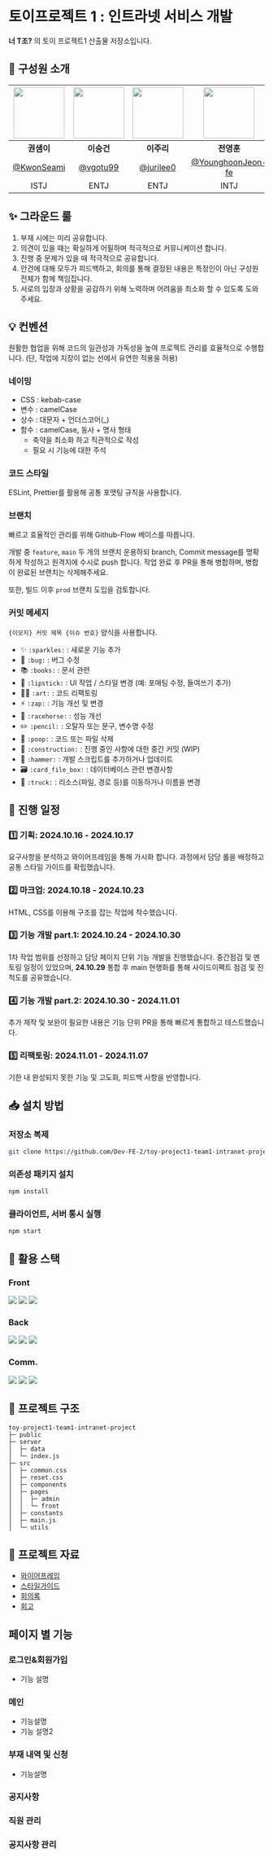 # 토이프로젝트 1 : 인트라넷 서비스 개발

**너 T조?** 의 토이 프로젝트1 산출물 저장소입니다.

## 🙌 구성원 소개

| <img width="100px" src="https://avatars.githubusercontent.com/u/56241150?v=4" style="max-width: 100%;"> | <img width="100px" src="https://avatars.githubusercontent.com/u/175666538?v=4" style="max-width: 100%;"> | <img width="100px" src="https://avatars.githubusercontent.com/u/182174995?v=4" style="max-width: 100%;"> | <img width="100px" src="https://avatars.githubusercontent.com/u/182200395?v=4" style="max-width: 100%;"> |
| :-----------------------------------------------------------------------------------------------------: | :------------------------------------------------------------------------------------------------------: | :------------------------------------------------------------------------------------------------------: | :------------------------------------------------------------------------------------------------------: |
|                                               **권샘이**                                                |                                                **이승건**                                                |                                                **이주리**                                                |                                                **전영훈**                                                |
|                               [@KwonSeami](https://github.com/KwonSeami)                                |                                  [@vgotu99](https://github.com/vgotu99)                                  |                                 [@jurilee0](https://github.com/jurilee0)                                 |                         [@YounghoonJeon-fe](https://github.com/YounghoonJeon-fe)                         |
|                                                  ISTJ                                                   |                                                   ENTJ                                                   |                                                   ENTJ                                                   |                                                   INTJ                                                   |

## ✨ 그라운드 룰

1. 부재 시에는 미리 공유합니다.
2. 의견이 있을 때는 확실하게 어필하며 적극적으로 커뮤니케이션 합니다.
3. 진행 중 문제가 있을 때 적극적으로 공유합니다.
4. 안건에 대해 모두가 피드백하고, 회의를 통해 결정된 내용은 특정인이 아닌 구성원 전체가 함께 책임집니다.
5. 서로의 입장과 상황을 공감하기 위해 노력하며 어려움을 최소화 할 수 있도록 도와주세요.

## 💡 컨벤션

원활한 협업을 위해 코드의 일관성과 가독성을 높여 프로젝트 관리를 효율적으로 수행합니다.
(단, 작업에 지장이 없는 선에서 유연한 적용을 허용)

### 네이밍

- CSS : kebab-case
- 변수 : camelCase
- 상수 : 대문자 + 언더스코어(\_)
- 함수 : camelCase, 동사 + 명사 형태
  - 축약을 최소화 하고 직관적으로 작성
  - 필요 시 기능에 대한 주석

### 코드 스타일

ESLint, Prettier를 활용해 공통 포맷팅 규칙을 사용합니다.

### 브랜치

빠르고 효율적인 관리를 위해 Github-Flow 베이스를 따릅니다.

개발 중 `feature`, `main` 두 개의 브랜치 운용하되 branch, Commit message를 명확하게 작성하고 원격지에 수시로 push 합니다.
작업 완료 후 PR을 통해 병합하며, 병합이 완료된 브랜치는 삭제해주세요.

또한, 빌드 이후 `prod` 브랜치 도입을 검토합니다.

### 커밋 메세지

`{이모지} 커밋 제목 {이슈 번호}` 양식을 사용합니다.

- ✨ `:sparkles:` : 새로운 기능 추가
- 🐛 `:bug:` : 버그 수정
- 📚 `:books:` : 문서 관련
- 💄 `:lipstick:` : UI 작업 / 스타일 변경 (예: 포매팅 수정, 들여쓰기 추가)
- 🧑‍🎨 `:art:` : 코드 리팩토링
- ⚡ `:zap:` : 기능 개선 및 변경
- 🐎 `:racehorse:` : 성능 개선
- ✏️ `:pencil:` : 오탈자 또는 문구, 변수명 수정
- 💩 `:poop:` : 코드 또는 파일 삭제
- 🚧 `:construction:` : 진행 중인 사항에 대한 중간 커밋 (WIP)
- 🔨 `:hammer:` : 개발 스크립트를 추가하거나 업데이트
- 🗃️ `:card_file_box:` : 데이터베이스 관련 변경사항
- 🚚 `:truck:` : 리소스(파일, 경로 등)를 이동하거나 이름을 변경

## 📅 진행 일정

### 1️⃣ 기획: 2024.10.16 - 2024.10.17

요구사항을 분석하고 와이어프레임을 통해 가시화 합니다.
과정에서 담당 롤을 배정하고 공통 스타일 가이드를 확립했습니다.

### 2️⃣ 마크업: 2024.10.18 - 2024.10.23

HTML, CSS를 이용해 구조를 잡는 작업에 착수했습니다.

### 3️⃣ 기능 개발 part.1: 2024.10.24 - 2024.10.30

1차 작업 범위를 선정하고 담당 페이지 단위 기능 개발을 진행했습니다.
중간점검 및 멘토링 일정이 있었으며, **24.10.29** 통합 후 main 현행화를 통해 사이드이펙트 점검 및 진척도를 공유했습니다.

### 4️⃣ 기능 개발 part.2: 2024.10.30 - 2024.11.01

추가 제작 및 보완이 필요한 내용은 기능 단위 PR을 통해 빠르게 통합하고 테스트했습니다.

### 5️⃣ 리팩토링: 2024.11.01 - 2024.11.07

기한 내 완성되지 못한 기능 및 고도화, 피드백 사항을 반영합니다.

## 📥 설치 방법

### 저장소 복제

```bash
git clone https://github.com/Dev-FE-2/toy-project1-team1-intranet-project.git
```

### 의존성 패키지 설치

```bash
npm install
```

### 클라이언트, 서버 통시 실행

```bash
npm start
```

## 🔧 활용 스택

### Front

<img src="https://img.shields.io/badge/html5-E34F26?style=for-the-badge&logo=html5&logoColor=white"> <img src="https://img.shields.io/badge/css3-1572B6?style=for-the-badge&logo=css3&logoColor=white"> <img src="https://img.shields.io/badge/javascript-F7DF1E?style=for-the-badge&logo=javascript&logoColor=black">

### Back

<img src="https://img.shields.io/badge/node.js-5FA04E?style=for-the-badge&logo=nodedotjs&logoColor=white">
<img src="https://img.shields.io/badge/express-000000?style=for-the-badge&logo=nodedotjs&logoColor=white">
<img src="https://img.shields.io/badge/firebase-DD2C00?style=for-the-badge&logo=nodedotjs&logoColor=white">

### Comm.

<img src="https://camo.githubusercontent.com/236fcd63f5c7932c0928a86fb7ebdbb5e8876cc4c03779cd1fc8aa9c0196aab2/68747470733a2f2f696d672e736869656c64732e696f2f62616467652f6769746875622d3138313731373f7374796c653d666f722d7468652d6261646765266c6f676f3d676974687562266c6f676f436f6c6f723d7768697465" data-canonical-src="https://img.shields.io/badge/github-181717?style=for-the-badge&amp;logo=github&amp;logoColor=white" style="max-width: 100%;">
<img src="https://camo.githubusercontent.com/fbe73eb0c50a7d491503c4e14d0a949a96f862997da5110f7ff0b9d28ef49a37/68747470733a2f2f696d672e736869656c64732e696f2f62616467652f736c61636b2d3441313534423f7374796c653d666f722d7468652d6261646765266c6f676f3d736c61636b266c6f676f436f6c6f723d7768697465" data-canonical-src="https://img.shields.io/badge/slack-4A154B?style=for-the-badge&amp;logo=slack&amp;logoColor=white" style="max-width: 100%;">
<img src="https://camo.githubusercontent.com/cfd00850da7d61d06eedd66f38d007989ed62131e6b920e99016ed95de13c9a5/68747470733a2f2f696d672e736869656c64732e696f2f62616467652f6e6f74696f6e2d3030303030303f7374796c653d666f722d7468652d6261646765266c6f676f3d6e6f74696f6e266c6f676f436f6c6f723d7768697465" data-canonical-src="https://img.shields.io/badge/notion-000000?style=for-the-badge&amp;logo=notion&amp;logoColor=white" style="max-width: 100%;">

## 🔨 프로젝트 구조

```
toy-project1-team1-intranet-project
├─ public
├─ server
│  ├─ data
│  └─ index.js
├─ src
│  ├─ common.css
│  ├─ reset.css
│  ├─ components
│  ├─ pages
│  │  ├─ admin
│  │  └─ front
│  ├─ constants
│  ├─ main.js
│  └─ utils
```

## 📑 프로젝트 자료

- [와이어프레임](https://www.canva.com/design/DAGTtelpuWk/3ipJS1Jlwrlvy-WUpDmUWg/view?utm_content=DAGTtelpuWk&utm_campaign=designshare&utm_medium=link&utm_source=editor)
- [스타일가이드](https://www.figma.com/design/F6PlhpQdOE30IxWbeiMzYz/%ED%86%A0%EC%9D%B4_1%EC%A1%B0_%EC%8A%A4%ED%83%80%EC%9D%BC%EA%B0%80%EC%9D%B4%EB%93%9C?node-id=0-1&node-type=canvas&t=Go6XuTHBmLhSiplz-0)
- [회의록](https://www.notion.so/1213259dc0c2818eadb0e053ca0031d4?v=46e226797ec24187941d21537d1e280a)
- [회고](https://www.notion.so/24-11-01-3e7ea06f465941ffa8774b1d42ee3e0b_)

## 페이지 별 기능

### 로그인&회원가입

- 기능 설명

### 메인

- 기능설명
- 기능 설명2

### 부재 내역 및 신청

- 기능설명

### 공지사항

### 직원 관리

### 공지사항 관리

